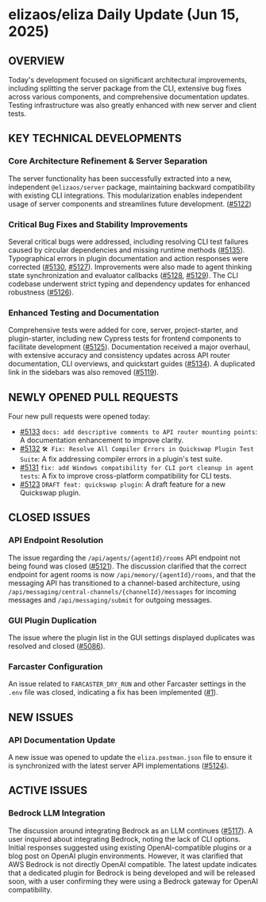 # elizaos/eliza Daily Update (Jun 15, 2025)
## OVERVIEW 
Today's development focused on significant architectural improvements, including splitting the server package from the CLI, extensive bug fixes across various components, and comprehensive documentation updates. Testing infrastructure was also greatly enhanced with new server and client tests.

## KEY TECHNICAL DEVELOPMENTS

### Core Architecture Refinement & Server Separation
The server functionality has been successfully extracted into a new, independent `@elizaos/server` package, maintaining backward compatibility with existing CLI integrations. This modularization enables independent usage of server components and streamlines future development. ([#5122](https://github.com/elizaos/eliza/pull/5122))

### Critical Bug Fixes and Stability Improvements
Several critical bugs were addressed, including resolving CLI test failures caused by circular dependencies and missing runtime methods ([#5135](https://github.com/elizaos/eliza/pull/5135)). Typographical errors in plugin documentation and action responses were corrected ([#5130](https://github.com/elizaos/eliza/pull/5130), [#5127](https://github.com/elizaos/eliza/pull/5127)). Improvements were also made to agent thinking state synchronization and evaluator callbacks ([#5128](https://github.com/elizaos/eliza/pull/5128), [#5129](https://github.com/elizaos/eliza/pull/5129)). The CLI codebase underwent strict typing and dependency updates for enhanced robustness ([#5126](https://github.com/elizaos/eliza/pull/5126)).

### Enhanced Testing and Documentation
Comprehensive tests were added for core, server, project-starter, and plugin-starter, including new Cypress tests for frontend components to facilitate development ([#5125](https://github.com/elizaos/eliza/pull/5125)). Documentation received a major overhaul, with extensive accuracy and consistency updates across API router documentation, CLI overviews, and quickstart guides ([#5134](https://github.com/elizaos/eliza/pull/5134)). A duplicated link in the sidebars was also removed ([#5119](https://github.com/elizaos/eliza/pull/5119)).

## NEWLY OPENED PULL REQUESTS
Four new pull requests were opened today:
- [#5133](https://github.com/elizaos/eliza/pull/5133) `docs: add descriptive comments to API router mounting points`: A documentation enhancement to improve clarity.
- [#5132](https://github.com/elizaos/eliza/pull/5132) `🛠️ Fix: Resolve All Compiler Errors in Quickswap Plugin Test Suite`: A fix addressing compiler errors in a plugin's test suite.
- [#5131](https://github.com/elizaos/eliza/pull/5131) `fix: add Windows compatibility for CLI port cleanup in agent tests`: A fix to improve cross-platform compatibility for CLI tests.
- [#5123](https://github.com/elizaos/eliza/pull/5123) `DRAFT feat: quickswap plugin`: A draft feature for a new Quickswap plugin.

## CLOSED ISSUES

### API Endpoint Resolution
The issue regarding the `/api/agents/{agentId}/rooms` API endpoint not being found was closed ([#5121](https://github.com/elizaos/eliza/issues/5121)). The discussion clarified that the correct endpoint for agent rooms is now `/api/memory/{agentId}/rooms`, and that the messaging API has transitioned to a channel-based architecture, using `/api/messaging/central-channels/{channelId}/messages` for incoming messages and `/api/messaging/submit` for outgoing messages.

### GUI Plugin Duplication
The issue where the plugin list in the GUI settings displayed duplicates was resolved and closed ([#5086](https://github.com/elizaos/eliza/issues/5086)).

### Farcaster Configuration
An issue related to `FARCASTER_DRY_RUN` and other Farcaster settings in the `.env` file was closed, indicating a fix has been implemented ([#1](https://github.com/elizaos/eliza/issues/1)).

## NEW ISSUES

### API Documentation Update
A new issue was opened to update the `eliza.postman.json` file to ensure it is synchronized with the latest server API implementations ([#5124](https://github.com/elizaos/eliza/issues/5124)).

## ACTIVE ISSUES

### Bedrock LLM Integration
The discussion around integrating Bedrock as an LLM continues ([#5117](https://github.com/elizaos/eliza/issues/5117)). A user inquired about integrating Bedrock, noting the lack of CLI options. Initial responses suggested using existing OpenAI-compatible plugins or a blog post on OpenAI plugin environments. However, it was clarified that AWS Bedrock is not directly OpenAI compatible. The latest update indicates that a dedicated plugin for Bedrock is being developed and will be released soon, with a user confirming they were using a Bedrock gateway for OpenAI compatibility.